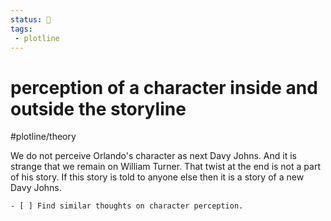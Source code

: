 ```yaml
---
status: 🌱
tags:
 - plotline 
---
```


# perception of a character inside and outside the storyline

#plotline/theory

We do not perceive Orlando's character as next Davy Johns. And it is strange that we remain on William Turner. That twist at the end is not a part of his story. 
If this story is told to anyone else then it is a story of a new Davy Johns.

	- [ ] Find similar thoughts on character perception. 